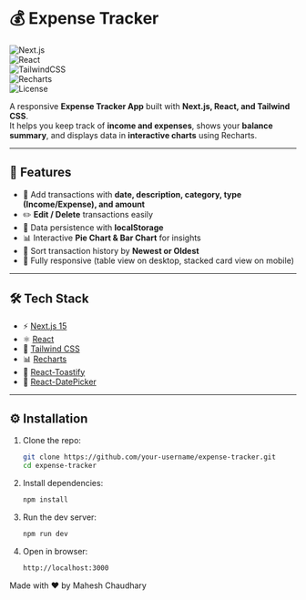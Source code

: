 # 💰 Expense Tracker

![Next.js](https://img.shields.io/badge/Next.js-15-black?style=for-the-badge&logo=next.js)  
![React](https://img.shields.io/badge/React-18-blue?style=for-the-badge&logo=react)  
![TailwindCSS](https://img.shields.io/badge/TailwindCSS-3.4-38B2AC?style=for-the-badge&logo=tailwind-css)  
![Recharts](https://img.shields.io/badge/Recharts-Interactive-orange?style=for-the-badge)  
![License](https://img.shields.io/badge/License-MIT-green?style=for-the-badge)  

A responsive **Expense Tracker App** built with **Next.js, React, and Tailwind CSS**.  
It helps you keep track of **income and expenses**, shows your **balance summary**, and displays data in **interactive charts** using Recharts.

---

## 🚀 Features

- 📅 Add transactions with **date, description, category, type (Income/Expense), and amount**  
- ✏️ **Edit / Delete** transactions easily  
- 💾 Data persistence with **localStorage**  
- 📊 Interactive **Pie Chart & Bar Chart** for insights  
- 🔄 Sort transaction history by **Newest or Oldest**  
- 📱 Fully responsive (table view on desktop, stacked card view on mobile)  

---

## 🛠️ Tech Stack

- ⚡ [Next.js 15](https://nextjs.org/)  
- ⚛️ [React](https://reactjs.org/)  
- 🎨 [Tailwind CSS](https://tailwindcss.com/)  
- 📊 [Recharts](https://recharts.org/en-US/)  
- 🔔 [React-Toastify](https://fkhadra.github.io/react-toastify/introduction)  
- 📅 [React-DatePicker](https://reactdatepicker.com/)  

---

## ⚙️ Installation  

1. Clone the repo:  
   ```bash
   git clone https://github.com/your-username/expense-tracker.git
   cd expense-tracker
   ```

2. Install dependencies:
    ```bash
    npm install
    ```
3. Run the dev server:
    ```bash
    npm run dev
    ```
4. Open in browser:
    ```bash
    http://localhost:3000
    ```

Made with ❤️ by Mahesh Chaudhary